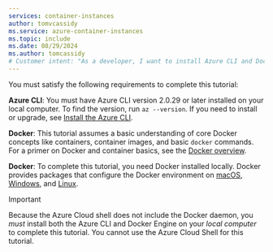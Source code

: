 ```yaml
---
services: container-instances
author: tomvcassidy
ms.service: azure-container-instances
ms.topic: include
ms.date: 08/29/2024
ms.author: tomcassidy
# Customer intent: "As a developer, I want to install Azure CLI and Docker locally, so that I can complete the tutorial and effectively work with container instances."
---
```


You must satisfy the following requirements to complete this tutorial:

**Azure CLI**: You must have Azure CLI version 2.0.29 or later installed on your local computer. To find the version, run `az --version`. If you need to install or upgrade, see [Install the Azure CLI][azure-cli-install].

**Docker**: This tutorial assumes a basic understanding of core Docker concepts like containers, container images, and basic `docker` commands. For a primer on Docker and container basics, see the [Docker overview][docker-get-started].

**Docker**: To complete this tutorial, you need Docker installed locally. Docker provides packages that configure the Docker environment on [macOS][docker-mac], [Windows][docker-windows], and [Linux][docker-linux].

> [!IMPORTANT]
> Because the Azure Cloud shell does not include the Docker daemon, you *must* install both the Azure CLI and Docker Engine on your *local computer* to complete this tutorial. You cannot use the Azure Cloud Shell for this tutorial.

<!-- LINKS - External -->
[docker-get-started]: https://docs.docker.com/engine/docker-overview/
[docker-linux]: https://docs.docker.com/engine/installation/#supported-platforms
[docker-mac]: https://docs.docker.com/desktop/install/mac-install/
[docker-windows]: https://docs.docker.com/desktop/install/windows-install/

<!-- LINKS - Internal -->
[azure-cli-install]: /cli/azure/install-azure-cli
